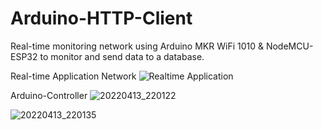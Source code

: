 # Arduino-HTTP-Client
Real-time monitoring network using Arduino MKR WiFi 1010 &amp; NodeMCU-ESP32 to monitor and send data to a database.

Real-time Application Network
![Realtime Application](https://user-images.githubusercontent.com/94983485/155288634-7b282d27-58ac-4da8-8f41-b5c9dc134be7.jpeg)

Arduino-Controller
![20220413_220122](https://user-images.githubusercontent.com/94983485/163210564-28d66057-e5f0-49c6-aa49-eebdef00e324.jpg)

![20220413_220135](https://user-images.githubusercontent.com/94983485/163210593-d0997e02-318f-467f-ad9b-6febca0924bd.jpg)
